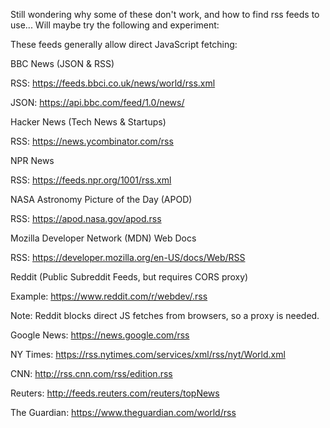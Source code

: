 Still wondering why some of these don't work, and how to find rss feeds to use...
Will maybe try the following and experiment:

These feeds generally allow direct JavaScript fetching:

BBC News (JSON & RSS)

RSS: https://feeds.bbci.co.uk/news/world/rss.xml

JSON: https://api.bbc.com/feed/1.0/news/

Hacker News (Tech News & Startups)

RSS: https://news.ycombinator.com/rss

NPR News

RSS: https://feeds.npr.org/1001/rss.xml

NASA Astronomy Picture of the Day (APOD)

RSS: https://apod.nasa.gov/apod.rss

Mozilla Developer Network (MDN) Web Docs

RSS: https://developer.mozilla.org/en-US/docs/Web/RSS

Reddit (Public Subreddit Feeds, but requires CORS proxy)

Example: https://www.reddit.com/r/webdev/.rss

Note: Reddit blocks direct JS fetches from browsers, so a proxy is needed.

Google News: https://news.google.com/rss

NY Times: https://rss.nytimes.com/services/xml/rss/nyt/World.xml

CNN: http://rss.cnn.com/rss/edition.rss

Reuters: http://feeds.reuters.com/reuters/topNews

The Guardian: https://www.theguardian.com/world/rss
